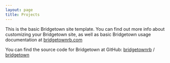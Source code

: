 ```yaml
---
layout: page
title: Projects
---
```


This is the basic Bridgetown site template. You can find out more info about customizing your Bridgetown site, as well as basic Bridgetown usage documentation at [bridgetownrb.com](https://bridgetownrb.com/)

You can find the source code for Bridgetown at GitHub:
[bridgetownrb](https://github.com/bridgetownrb) /
[bridgetown](https://github.com/bridgetownrb/bridgetown)
